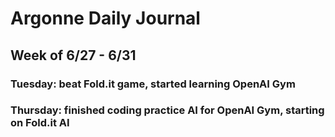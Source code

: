 #  **Argonne Daily Journal**


## **Week of 6/27 - 6/31**

### Tuesday: beat Fold.it game, started learning OpenAI Gym
### Thursday: finished coding practice AI for OpenAI Gym, starting on Fold.it AI
